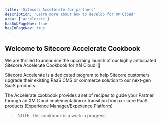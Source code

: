 ```yaml
---
title: 'Sitecore Accelerate for partners'
description: 'Learn more about how to develop for XM Cloud'
area: ['accelerate']
hasSubPageNav: true
hasInPageNav: true
---
```


## Welcome to Sitecore Accelerate Cookbook

We are thrilled to announce the upcoming launch of our highly anticipated Sitecore Accelerate Cookbook for XM Cloud! 🚀

Sitecore Accelerate is a dedicated program to help Sitecore customers upgrade their existing PaaS CMS or commerce solution to our next-gen SaaS products.

The Accelerate cookbook provides a set of recipes to guide your Partner through an XM Cloud implementation or transition from our core PaaS products (Experience Manager/Experience Platform)

> NOTE: This cookbook is a work in progress.
